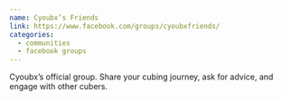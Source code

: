 ```yaml
---
name: Cyoubx’s Friends
link: https://www.facebook.com/groups/cyoubxfriends/
categories:
  - communities
  - facebook groups
---
```


Cyoubx’s official group. Share your cubing journey, ask for advice, and engage with other cubers.